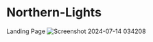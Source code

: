 # Northern-Lights
 Landing Page
![Screenshot 2024-07-14 034208](https://github.com/user-attachments/assets/6dbcd93e-0b90-4f09-8748-24c495875c4c)
